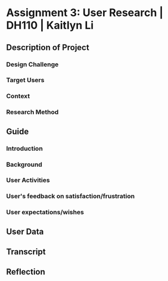 # Assignment 3: User Research | DH110 | Kaitlyn Li
## Description of Project
### Design Challenge
### Target Users
### Context
### Research Method

## Guide
### Introduction
### Background
### User Activities
### User's feedback on satisfaction/frustration
### User expectations/wishes

## User Data
## Transcript
## Reflection
